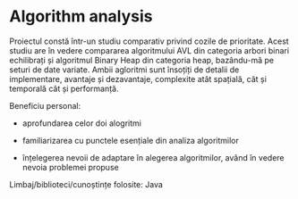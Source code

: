 # Algorithm analysis

  Proiectul constă într-un studiu comparativ privind cozile de prioritate. Acest
studiu are în vedere compararea algoritmului AVL din categoria arbori binari
echilibrați și algoritmul Binary Heap din categoria heap, bazându-mă pe seturi
de date variate. Ambii agloritmi sunt însoțiți de detalii de implementare, avantaje și dezavantaje,
complexite atât spațială, cât și temporală cât și performanță.


Beneficiu personal:

- aprofundarea celor doi alogritmi

- familiarizarea cu punctele esențiale din analiza algoritmilor

- înțelegerea nevoii de adaptare în alegerea algoritmilor, având în vedere nevoia problemei propuse


Limbaj/biblioteci/cunoștințe folosite: Java
